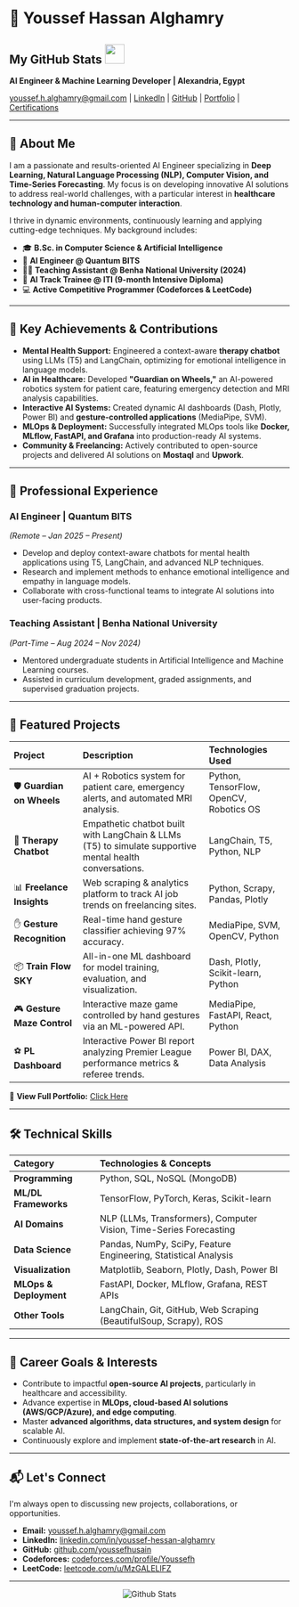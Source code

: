 # 👋 Youssef Hassan Alghamry
## My GitHub Stats <img src = "https://i.pinimg.com/originals/65/c4/f4/65c4f452571be1261e9c623f7da488ac.gif" width = 35px>


**AI Engineer & Machine Learning Developer | Alexandria, Egypt**

[youssef.h.alghamry@gmail.com](mailto:youssef.h.alghamry@gmail.com) | [LinkedIn](https://www.linkedin.com/in/youssef-hessan-alghamry/) | [GitHub](https://github.com/youssefhusain) | [Portfolio](http://65524b5355318.site123.me/) | [Certifications](https://drive.google.com/drive/u/0/folders/1GO2tantyMN3JJ32zkLDCk9E6m89sZajV)


---

## 🌟 About Me

I am a passionate and results-oriented AI Engineer specializing in **Deep Learning, Natural Language Processing (NLP), Computer Vision, and Time-Series Forecasting**. My focus is on developing innovative AI solutions to address real-world challenges, with a particular interest in **healthcare technology and human-computer interaction**.

I thrive in dynamic environments, continuously learning and applying cutting-edge techniques. My background includes:
-   🎓 **B.Sc. in Computer Science & Artificial Intelligence**
-   💼 **AI Engineer @ Quantum BITS**
-   👨‍🏫 **Teaching Assistant @ Benha National University (2024)**
-   🧠 **AI Track Trainee @ ITI (9-month Intensive Diploma)**
-   💻 **Active Competitive Programmer (Codeforces & LeetCode)**

---

## 🚀 Key Achievements & Contributions

* **Mental Health Support:** Engineered a context-aware **therapy chatbot** using LLMs (T5) and LangChain, optimizing for emotional intelligence in language models.
* **AI in Healthcare:** Developed **"Guardian on Wheels,"** an AI-powered robotics system for patient care, featuring emergency detection and MRI analysis capabilities.
* **Interactive AI Systems:** Created dynamic AI dashboards (Dash, Plotly, Power BI) and **gesture-controlled applications** (MediaPipe, SVM).
* **MLOps & Deployment:** Successfully integrated MLOps tools like **Docker, MLflow, FastAPI, and Grafana** into production-ready AI systems.
* **Community & Freelancing:** Actively contributed to open-source projects and delivered AI solutions on **Mostaql** and **Upwork**.

---

## 💼 Professional Experience

### AI Engineer | Quantum BITS
*(Remote – Jan 2025 – Present)*
-   Develop and deploy context-aware chatbots for mental health applications using T5, LangChain, and advanced NLP techniques.
-   Research and implement methods to enhance emotional intelligence and empathy in language models.
-   Collaborate with cross-functional teams to integrate AI solutions into user-facing products.

### Teaching Assistant | Benha National University
*(Part-Time – Aug 2024 – Nov 2024)*
-   Mentored undergraduate students in Artificial Intelligence and Machine Learning courses.
-   Assisted in curriculum development, graded assignments, and supervised graduation projects.

---

## 📂 Featured Projects

| Project                   | Description                                                                                                | Technologies Used                       |
| :------------------------ | :--------------------------------------------------------------------------------------------------------- | :-------------------------------------- |
| 🛡️ **Guardian on Wheels** | AI + Robotics system for patient care, emergency alerts, and automated MRI analysis.                       | Python, TensorFlow, OpenCV, Robotics OS |
| 💬 **Therapy Chatbot** | Empathetic chatbot built with LangChain & LLMs (T5) to simulate supportive mental health conversations.    | LangChain, T5, Python, NLP              |
| 📊 **Freelance Insights** | Web scraping & analytics platform to track AI job trends on freelancing sites.                             | Python, Scrapy, Pandas, Plotly          |
| ✋ **Gesture Recognition**| Real-time hand gesture classifier achieving 97% accuracy.                                                  | MediaPipe, SVM, OpenCV, Python          |
| 📦 **Train Flow SKY** | All-in-one ML dashboard for model training, evaluation, and visualization.                                 | Dash, Plotly, Scikit-learn, Python    |
| 🎮 **Gesture Maze Control**| Interactive maze game controlled by hand gestures via an ML-powered API.                                   | MediaPipe, FastAPI, React, Python      |
| ⚽ **PL Dashboard** | Interactive Power BI report analyzing Premier League performance metrics & referee trends.                 | Power BI, DAX, Data Analysis            |

🔗 **View Full Portfolio:** [Click Here](http://65524b5355318.site123.me/)

---

## 🛠️ Technical Skills

| Category             | Technologies & Concepts                                            |
| :------------------- | :----------------------------------------------------------------- |
| **Programming** | Python, SQL, NoSQL (MongoDB)                                       |
| **ML/DL Frameworks** | TensorFlow, PyTorch, Keras, Scikit-learn                           |
| **AI Domains** | NLP (LLMs, Transformers), Computer Vision, Time-Series Forecasting |
| **Data Science** | Pandas, NumPy, SciPy, Feature Engineering, Statistical Analysis    |
| **Visualization** | Matplotlib, Seaborn, Plotly, Dash, Power BI                        |
| **MLOps & Deployment**| FastAPI, Docker, MLflow, Grafana, REST APIs                        |
| **Other Tools** | LangChain, Git, GitHub, Web Scraping (BeautifulSoup, Scrapy), ROS    |

---

## 🎯 Career Goals & Interests

-   Contribute to impactful **open-source AI projects**, particularly in healthcare and accessibility.
-   Advance expertise in **MLOps, cloud-based AI solutions (AWS/GCP/Azure), and edge computing**.
-   Master **advanced algorithms, data structures, and system design** for scalable AI.
-   Continuously explore and implement **state-of-the-art research** in AI.




---

## 📬 Let's Connect

I'm always open to discussing new projects, collaborations, or opportunities.

-   **Email:** [youssef.h.alghamry@gmail.com](mailto:youssef.h.alghamry@gmail.com)
-   **LinkedIn:** [linkedin.com/in/youssef-hessan-alghamry](https://www.linkedin.com/in/youssef-hessan-alghamry/)
-   **GitHub:** [github.com/youssefhusain](https://github.com/youssefhusain)
-   **Codeforces:** [codeforces.com/profile/Youssefh](https://codeforces.com/profile/Youssefh)
-   **LeetCode:** [leetcode.com/u/MzGALELlFZ](https://leetcode.com/u/MzGALELlFZ/)

---
<p align="left">
<p align="center">
        <img src="https://raw.githubusercontent.com/mayhemantt/mayhemantt/Update/svg/Bottom.svg" alt="Github Stats" />
</p>
</p>
